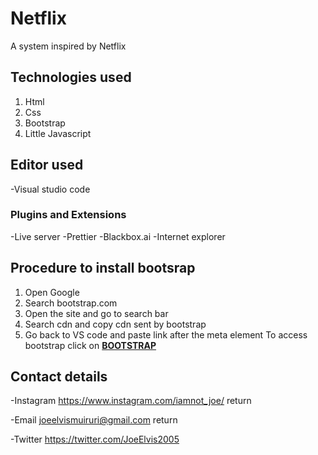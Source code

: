 # Netflix
A system inspired by Netflix
##  Technologies used
1. Html
2. Css
3. Bootstrap
4. Little Javascript

## Editor used
-Visual studio code
  ### Plugins and Extensions
  -Live server
  -Prettier
  -Blackbox.ai
  -Internet explorer

## Procedure to install bootsrap
 1. Open Google
 2. Search bootstrap.com
 3. Open the site and go to search bar
 4. Search cdn and copy cdn sent by bootstrap
 5. Go back to VS code and paste link after the meta element
   To access bootstrap click on **[BOOTSTRAP](https://getbootstrap.com/docs/5.2/getting-started/introduction/)**
 
 ## Contact details
 -Instagram
 <https://www.instagram.com/iamnot_joe/>   return
 
 -Email
 <joeelvismuiruri@gmail.com>    return
 
 -Twitter
 <https://twitter.com/JoeElvis2005>
 
 
 
  
